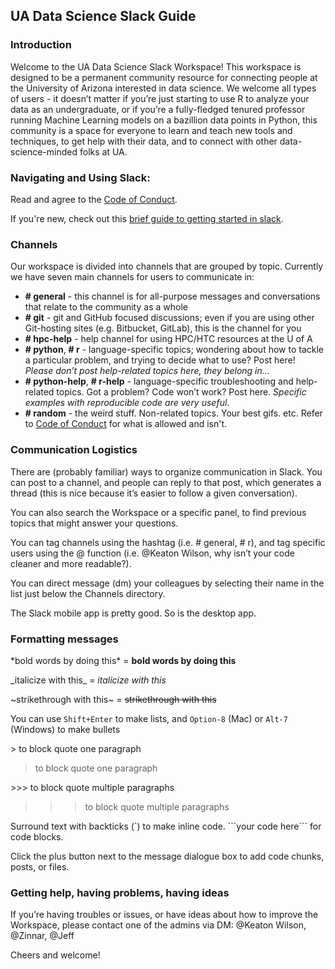 ## UA Data Science Slack Guide

### Introduction
Welcome to the UA Data Science Slack Workspace! This workspace is designed to be a permanent community resource for connecting people at the University of Arizona interested in data science. We welcome all types of users - it doesn’t matter if you’re just starting to use R to analyze your data as an undergraduate, or if you’re a fully-fledged tenured professor running Machine Learning models on a bazillion data points in Python, this community is a space for everyone to learn and teach new tools and techniques, to get help with their data, and to connect with other data-science-minded folks at UA.

### Navigating and Using Slack:
Read and agree to the [Code of Conduct](https://goo.gl/forms/zli3XS9jb9c3MAdq2).

If you're new, check out this [brief guide to getting started in slack](https://get.slack.help/hc/en-us/articles/218080037-Getting-started-for-new-members).

### Channels
Our workspace is divided into channels that are grouped by topic. Currently we have seven main channels for users to communicate in:

+ **\# general** - this channel is for all-purpose messages and conversations that relate to the community as a whole
+ **\# git** - git and GitHub focused discussions; even if you are using other Git-hosting sites (e.g. Bitbucket, GitLab), this is the channel for you
+ **\# hpc-help** - help channel for using HPC/HTC resources at the U of A
+ **\# python**, **\# r** - language-specific topics; wondering about how to tackle a particular problem, and trying to decide what to use? Post here! _Please don’t post help-related topics here, they belong in..._
+ **\# python-help**, **\# r-help** - language-specific troubleshooting and help-related topics. Got a problem? Code won’t work? Post here. _Specific examples with reproducible code are very useful_.
+ **\# random** - the weird stuff. Non-related topics. Your best gifs. etc. Refer to [Code of Conduct](code-of-conduct) for what is allowed and isn't.

### Communication Logistics
There are (probably familiar) ways to organize communication in Slack. You can post to a channel, and people can reply to that post, which generates a thread (this is nice because it’s easier to follow a given conversation).

You can also search the Workspace or a specific panel, to find previous topics that might answer your questions.

You can tag channels using the hashtag (i.e. \# general, \# r), and tag specific users using the \@ function (i.e. \@Keaton Wilson, why isn’t your code cleaner and more readable?).

You can direct message (dm) your colleagues by selecting their name in the list just below the Channels directory.

The Slack mobile app is pretty good. So is the desktop app.

### Formatting messages
\*bold words by doing this\* = **bold words by doing this**

\_italicize with this\_ = _italicize with this_

\~strikethrough with this\~  = ~~strikethrough with this~~

You can use `Shift+Enter` to make lists, and `Option-8` (Mac) or `Alt-7` (Windows) to make bullets

\> to block quote one paragraph

>to block quote one paragraph

\>\>\> to block quote multiple paragraphs

>>> to block quote multiple paragraphs

Surround text with backticks (\`) to make inline code.
\`\`\`your code here\`\`\` for code blocks.

Click the plus button next to the message dialogue box to add code chunks, posts, or files.

### Getting help, having problems, having ideas

If you’re having troubles or issues, or have ideas about how to improve the Workspace, please contact one of the admins via DM: \@Keaton Wilson, \@Zinnar, \@Jeff

Cheers and welcome!